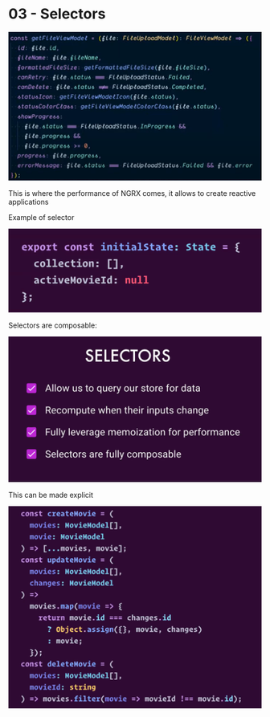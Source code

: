 # 03 - Selectors

![](../.gitbook/assets/image%20%2829%29.png)

This is where the performance of NGRX comes, it allows to create reactive applications

Example of selector

![](../.gitbook/assets/image%20%287%29.png)

Selectors are composable:

![](../.gitbook/assets/image%20%2817%29.png)

This can be made explicit

![](../.gitbook/assets/image%20%2816%29.png)



